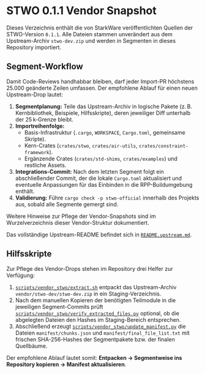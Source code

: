# STWO 0.1.1 Vendor Snapshot

Dieses Verzeichnis enthält die von StarkWare veröffentlichten Quellen der STWO-Version `0.1.1`.
Alle Dateien stammen unverändert aus dem Upstream-Archiv `stwo-dev.zip` und werden in
Segmenten in dieses Repository importiert.

## Segment-Workflow

Damit Code-Reviews handhabbar bleiben, darf jeder Import-PR höchstens 25.000 geänderte
Zeilen umfassen. Der empfohlene Ablauf für einen neuen Upstream-Drop lautet:

1. **Segmentplanung:** Teile das Upstream-Archiv in logische Pakete (z. B. Kernbibliothek,
   Beispiele, Hilfsskripte), deren jeweiliger Diff unterhalb der 25 k-Grenze bleibt.
2. **Importreihenfolge:**
   - Basis-Infrastruktur (`.cargo`, `WORKSPACE`, `Cargo.toml`, gemeinsame Skripte).
   - Kern-Crates (`crates/stwo`, `crates/air-utils`, `crates/constraint-framework`).
   - Ergänzende Crates (`crates/std-shims`, `crates/examples`) und restliche Assets.
3. **Integrations-Commit:** Nach dem letzten Segment folgt ein abschließender Commit,
   der die lokale `Cargo.toml` aktualisiert und eventuelle Anpassungen für das
   Einbinden in die RPP-Buildumgebung enthält.
4. **Validierung:** Führe `cargo check -p stwo-official` innerhalb des
   Projekts aus, sobald alle Segmente gemergt sind.

Weitere Hinweise zur Pflege der Vendor-Snapshots sind im Wurzelverzeichnis dieser
Vendor-Struktur dokumentiert.

Das vollständige Upstream-README befindet sich in
[`README.upstream.md`](README.upstream.md).

## Hilfsskripte

Zur Pflege des Vendor-Drops stehen im Repository drei Helfer zur Verfügung:

1. [`scripts/vendor_stwo/extract.sh`](../../../../../../scripts/vendor_stwo/extract.sh)
   entpackt das Upstream-Archiv `vendor/stwo-dev/stwo-dev.zip` in ein Staging-Verzeichnis.
2. Nach dem manuellen Kopieren der benötigten Teilmodule in die jeweiligen Segment-Commits
   prüft [`scripts/vendor_stwo/verify_extracted_files.py`](../../../../../../scripts/vendor_stwo/verify_extracted_files.py)
   optional, ob die abgelegten Dateien den Hashes im Staging-Bereich entsprechen.
3. Abschließend erzeugt [`scripts/vendor_stwo/update_manifest.py`](../../../../../../scripts/vendor_stwo/update_manifest.py)
   die Dateien `manifest/chunks.json` und `manifest/final_file_list.txt` mit frischen SHA-256-Hashes
   der Segmentpakete bzw. der finalen Quellbäume.

Der empfohlene Ablauf lautet somit: **Entpacken → Segmentweise ins Repository kopieren → Manifest aktualisieren**.
